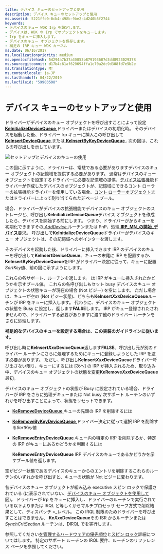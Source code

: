 ```yaml
---
title: デバイス キューのセットアップと使用
description: デバイス キューのセットアップと使用
ms.assetid: 5221ffc0-0cb4-498b-9be2-4d240b5f2744
keywords:
- デバイスのキュー WDK Irp を設定します。
- デバイスは、WDK の Irp でオブジェクトをキューします。
- Irp をキューに挿入します。
- デバイスのキュー オブジェクトを保存します。
- 補足の IRP キュー WDK カーネル
ms.date: 06/16/2017
ms.localizationpriority: medium
ms.openlocfilehash: 54294a7b37a30053b879193607d3dd8923029378
ms.sourcegitcommit: d17b4c61af620694ffa1c70a2dc9d308fd7e5b2e
ms.translationtype: MT
ms.contentlocale: ja-JP
ms.lasthandoff: 04/22/2019
ms.locfileid: "59903598"
---
```

# <a name="setting-up-and-using-device-queues"></a>デバイス キューのセットアップと使用





ドライバーがデバイスのキュー オブジェクトを呼び出すことによって設定[ **KeInitializeDeviceQueue** ](https://msdn.microsoft.com/library/windows/hardware/ff552126)ドライバーまたはデバイスの初期化時。 そのデバイスを起動した後、ドライバー Irp キューに挿入この呼び出して[ **KeInsertDeviceQueue** ](https://msdn.microsoft.com/library/windows/hardware/ff552180)または[ **KeInsertByKeyDeviceQueue** ](https://msdn.microsoft.com/library/windows/hardware/ff552178). 次の図は、これらの呼び出しを示しています。

![セットアップとデバイスのキューの使用](images/3devqobj.png)

この図に示すように、ドライバーは、常駐である必要がありますデバイスのキュー オブジェクトの記憶域を提供する必要があります。 通常はデバイスのキュー オブジェクトを設定するドライバーに必要な記憶域の提供、[デバイス拡張機能](device-extensions.md)ドライバーが作成したデバイスのオブジェクトが、記憶域にできるコント ローラーの拡張機能ドライバーを使用している場合、[コント ローラーオブジェクト](using-controller-objects.md)またはドライバーによって割り当てられた非ページ プール。

場合、ドライバーがデバイスの拡張機能でデバイスのキュー オブジェクトのストレージと、呼び出し**KeInitializeDeviceQueue**デバイス オブジェクトを作成したら、デバイスを開始する前にします。 つまり、ドライバーがからキューを初期化できますその[ *AddDevice* ](https://msdn.microsoft.com/library/windows/hardware/ff540521)ルーチンまたは PnP、処理[ **IRP\_MN\_の開始\_デバイス**](https://msdn.microsoft.com/library/windows/hardware/ff551749)要求。 呼び出しで**KeInitializeDeviceQueue**ドライバーがデバイスのキュー オブジェクトは、その記憶域へのポインターを渡します。

そのデバイスを起動した後、ドライバーに挿入できます IRP のデバイスのキューを呼び出して**KeInsertDeviceQueue**、キューの末尾に IRP を配置するか、 **KeInsertByKeyDeviceQueue**をIRP がドライバー決定に従って、キューに配置*SortKey*値、前の図に示すようにします。

これらの各サポート、ルーチンを返します。 は IRP がキューに挿入されたかどうかを示すブール値。 これらの各呼び出しもセット busy デバイスのキュー オブジェクトの状態キューが現在の場合 (Not ビジー) を空にします。 ただし場合は、キューが空の (Not ビジー状態)、どちらも**KeInsert*Xxx*DeviceQueue**ルーチンが IRP をキューに挿入します。 代わりに、デバイスのキュー オブジェクトの状態を Busy に設定し、返します**FALSE**します。 IRP がキュー登録されたされませんので、ドライバーする必要がありますに渡す他のドライバー ルーチンをさらに処理します。

**補足的なデバイスのキューを設定する場合は、この実装のガイドラインに従います。**

呼び出し時に**KeInsert*Xxx*DeviceQueue**返します**FALSE**、呼び出し元が別のドライバー ルーチンにさらに処理するためにキューに登録しようとした IRP を渡す必要があります。
ただし、呼び出し**KeInsert*Xxx*DeviceQueue**ドライバー呼び出さない限り、キューにするには [次へ] の IRP が挿入されるため、取り込み中、デバイスのキュー オブジェクトの状態を変更**KeRemove*Xxx*DeviceQueue**最初。

デバイスのキュー オブジェクトの状態が Busy に設定されている場合、ドライバーが IRP をさらに処理デキューまたは Not busy 次サポート ルーチンのいずれかを呼び出すことによって、状態をリセットできます。

-   [**KeRemoveDeviceQueue** ](https://msdn.microsoft.com/library/windows/hardware/ff553156)キューの先頭の IRP を削除するには

-   [**KeRemoveByKeyDeviceQueue** ](https://msdn.microsoft.com/library/windows/hardware/ff553152)ドライバー決定に従って選択 IRP を削除する*SortKey*値

-   [**KeRemoveEntryDeviceQueue** ](https://msdn.microsoft.com/library/windows/hardware/ff553163)キュー内の特定の IRP を削除するか、特定の IRP がキューにあるかどうかを判断するには

    **KeRemoveEntryDeviceQueue** IRP デバイスのキューであるかどうかを示すブール値を返します。

空がビジー状態であるデバイスのキューからのエントリを削除するこれらのルーチンのいずれかを呼び出すと、キューの状態が Not ビジーに変わります。

各デバイスのキュー オブジェクトが組み込み executive スピン ロックで保護されている (に表示されていない、[デバイスのキュー オブジェクトを使用して](#setting-up-and-using-device-queues)図)。 ドライバーが Irp をキューに挿入し、ドライバーのルーチンで実行されている以下よりまたは IRQL と等しくからマルチプロセッサ セーフ方式で削除結果として、ディスパッチ =\_レベル。 この IRQL 制限のためドライバーを呼び出すことはできません、 **Ke*Xxx*DeviceQueue**その ISR からルーチンまたは[ *SynchCritSection* ](https://msdn.microsoft.com/library/windows/hardware/ff563928)ルーチンは、DIRQL でを実行します。

参照してください[を管理するハードウェアの優先順位](managing-hardware-priorities.md)と[スピン ロック](spin-locks.md)詳細についてはします。 特定のサポート ルーチンの IRQL 要件、ルーチンのリファレンス ページを参照してください。

 

 




